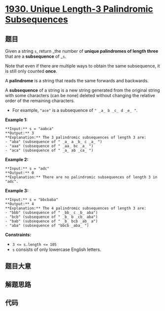 # [1930. Unique Length-3 Palindromic Subsequences](https://leetcode.com/problems/unique-length-3-palindromic-subsequences)

## 题目

Given a string `s`, return _the number of **unique palindromes of length
three** that are a **subsequence** of _`s`.

Note that even if there are multiple ways to obtain the same subsequence, it
is still only counted **once**.

A **palindrome** is a string that reads the same forwards and backwards.

A **subsequence** of a string is a new string generated from the original
string with some characters (can be none) deleted without changing the
relative order of the remaining characters.

  * For example, `"ace"` is a subsequence of `" _a_ b _c_ d _e_ "`.



**Example 1:**

    
    
    **Input:** s = "aabca"
    **Output:** 3
    **Explanation:** The 3 palindromic subsequences of length 3 are:
    - "aba" (subsequence of " _a_ a _b_ c _a_ ")
    - "aaa" (subsequence of " _aa_ bc _a_ ")
    - "aca" (subsequence of " _a_ ab _ca_ ")
    

**Example 2:**

    
    
    **Input:** s = "adc"
    **Output:** 0
    **Explanation:** There are no palindromic subsequences of length 3 in "adc".
    

**Example 3:**

    
    
    **Input:** s = "bbcbaba"
    **Output:** 4
    **Explanation:** The 4 palindromic subsequences of length 3 are:
    - "bbb" (subsequence of " _bb_ c _b_ aba")
    - "bcb" (subsequence of " _b_ b _cb_ aba")
    - "bab" (subsequence of " _b_ bcb _ab_ a")
    - "aba" (subsequence of "bbcb _aba_ ")
    



**Constraints:**

  * `3 <= s.length <= 105`
  * `s` consists of only lowercase English letters.


## 题目大意

## 解题思路

## 代码

```javascript

```

